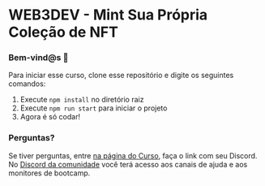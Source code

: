 # WEB3DEV - Mint Sua Própria Coleção de NFT

### **Bem-vind@s 👋**
Para iniciar esse curso, clone esse repositório e digite os seguintes comandos:

1. Execute `npm install` no diretório raiz
2. Execute `npm run start` para iniciar o projeto
3. Agora é só codar!

### **Perguntas?**
Se tiver perguntas, entre [na página do Curso](https://bootcamp.web3dev.com.br/courses/NFT_Collection), faça o link com seu Discord. No [Discord da comunidade](https://discord.web3dev.com.br) você terá acesso aos canais de ajuda e aos monitores de bootcamp.